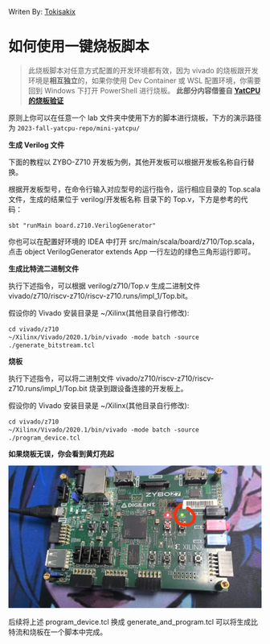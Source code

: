 Writen By: [Tokisakix](https://github.com/Tokisakix)

# 如何使用一键烧板脚本

> 此烧板脚本对任意方式配置的开发环境都有效，因为 vivado 的烧板跟开发环境是**相互独立**的，如果你使用 Dev Container 或 WSL 配置环境，你需要回到 Windows 下打开 PowerShell 进行烧板。
> **此部分内容借鉴自 [YatCPU 的烧板验证](https://yatcpu.sysu.tech/getting-started/program-device/)**

原则上你可以在任意一个 lab 文件夹中使用下方的脚本进行烧板，下方的演示路径为 <code>2023-fall-yatcpu-repo/mini-yatcpu/</code>

**生成 Verilog 文件**

下面的教程以 ZYBO-Z710 开发板为例，其他开发板可以根据开发板名称自行替换。

根据开发板型号，在命令行输入对应型号的运行指令，运行相应目录的 Top.scala 文件，生成的结果位于 verilog/开发板名称 目录下的 Top.v，下方是参考的代码：

```
sbt "runMain board.z710.VerilogGenerator"
```

你也可以在配置好环境的 IDEA 中打开 src/main/scala/board/z710/Top.scala，点击 object VerilogGenerator extends App 一行左边的绿色三角形运行即可。

**生成比特流二进制文件**

执行下述指令，可以根据 verilog/z710/Top.v 生成二进制文件 vivado/z710/riscv-z710/riscv-z710.runs/impl_1/Top.bit。

假设你的 Vivado 安装目录是 ~/Xilinx(其他目录自行修改):

```
cd vivado/z710
~/Xilinx/Vivado/2020.1/bin/vivado -mode batch -source ./generate_bitstream.tcl
```

**烧板**

执行下述指令，可以将二进制文件 vivado/z710/riscv-z710/riscv-z710.runs/impl_1/Top.bit 烧录到跟设备连接的开发板上。

假设你的 Vivado 安装目录是 ~/Xilinx(其他目录自行修改):

```
cd vivado/z710
~/Xilinx/Vivado/2020.1/bin/vivado -mode batch -source ./program_device.tcl
```

**如果烧板无误，你会看到黄灯亮起**

![image](asset/z710.jpg)

后续将上述 program_device.tcl 换成 generate_and_program.tcl 可以将生成比特流和烧板在一个脚本中完成。